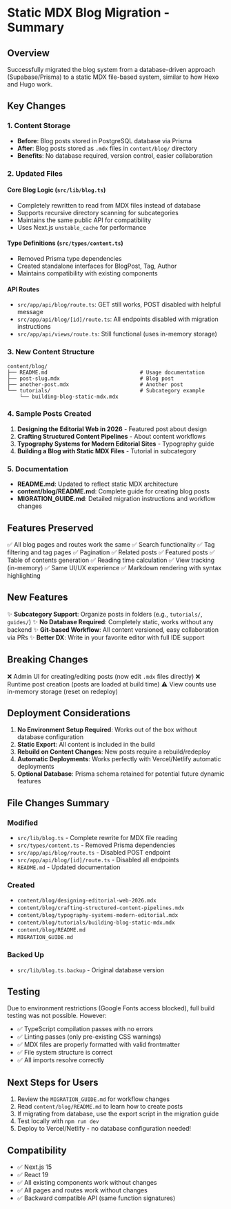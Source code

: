 # Static MDX Blog Migration - Summary

## Overview

Successfully migrated the blog system from a database-driven approach (Supabase/Prisma) to a static MDX file-based system, similar to how Hexo and Hugo work.

## Key Changes

### 1. Content Storage
- **Before**: Blog posts stored in PostgreSQL database via Prisma
- **After**: Blog posts stored as `.mdx` files in `content/blog/` directory
- **Benefits**: No database required, version control, easier collaboration

### 2. Updated Files

#### Core Blog Logic (`src/lib/blog.ts`)
- Completely rewritten to read from MDX files instead of database
- Supports recursive directory scanning for subcategories
- Maintains the same public API for compatibility
- Uses Next.js `unstable_cache` for performance

#### Type Definitions (`src/types/content.ts`)
- Removed Prisma type dependencies
- Created standalone interfaces for BlogPost, Tag, Author
- Maintains compatibility with existing components

#### API Routes
- `src/app/api/blog/route.ts`: GET still works, POST disabled with helpful message
- `src/app/api/blog/[id]/route.ts`: All endpoints disabled with migration instructions
- `src/app/api/views/route.ts`: Still functional (uses in-memory storage)

### 3. New Content Structure

```
content/blog/
├── README.md                              # Usage documentation
├── post-slug.mdx                          # Blog post
├── another-post.mdx                       # Another post
└── tutorials/                             # Subcategory example
    └── building-blog-static-mdx.mdx
```

### 4. Sample Posts Created

1. **Designing the Editorial Web in 2026** - Featured post about design
2. **Crafting Structured Content Pipelines** - About content workflows
3. **Typography Systems for Modern Editorial Sites** - Typography guide
4. **Building a Blog with Static MDX Files** - Tutorial in subcategory

### 5. Documentation

- **README.md**: Updated to reflect static MDX architecture
- **content/blog/README.md**: Complete guide for creating blog posts
- **MIGRATION_GUIDE.md**: Detailed migration instructions and workflow changes

## Features Preserved

✅ All blog pages and routes work the same
✅ Search functionality
✅ Tag filtering and tag pages
✅ Pagination
✅ Related posts
✅ Featured posts
✅ Table of contents generation
✅ Reading time calculation
✅ View tracking (in-memory)
✅ Same UI/UX experience
✅ Markdown rendering with syntax highlighting

## New Features

✨ **Subcategory Support**: Organize posts in folders (e.g., `tutorials/`, `guides/`)
✨ **No Database Required**: Completely static, works without any backend
✨ **Git-based Workflow**: All content versioned, easy collaboration via PRs
✨ **Better DX**: Write in your favorite editor with full IDE support

## Breaking Changes

❌ Admin UI for creating/editing posts (now edit `.mdx` files directly)
❌ Runtime post creation (posts are loaded at build time)
⚠️ View counts use in-memory storage (reset on redeploy)

## Deployment Considerations

1. **No Environment Setup Required**: Works out of the box without database configuration
2. **Static Export**: All content is included in the build
3. **Rebuild on Content Changes**: New posts require a rebuild/redeploy
4. **Automatic Deployments**: Works perfectly with Vercel/Netlify automatic deployments
5. **Optional Database**: Prisma schema retained for potential future dynamic features

## File Changes Summary

### Modified
- `src/lib/blog.ts` - Complete rewrite for MDX file reading
- `src/types/content.ts` - Removed Prisma dependencies
- `src/app/api/blog/route.ts` - Disabled POST endpoint
- `src/app/api/blog/[id]/route.ts` - Disabled all endpoints
- `README.md` - Updated documentation

### Created
- `content/blog/designing-editorial-web-2026.mdx`
- `content/blog/crafting-structured-content-pipelines.mdx`
- `content/blog/typography-systems-modern-editorial.mdx`
- `content/blog/tutorials/building-blog-static-mdx.mdx`
- `content/blog/README.md`
- `MIGRATION_GUIDE.md`

### Backed Up
- `src/lib/blog.ts.backup` - Original database version

## Testing

Due to environment restrictions (Google Fonts access blocked), full build testing was not possible. However:
- ✅ TypeScript compilation passes with no errors
- ✅ Linting passes (only pre-existing CSS warnings)
- ✅ MDX files are properly formatted with valid frontmatter
- ✅ File system structure is correct
- ✅ All imports resolve correctly

## Next Steps for Users

1. Review the `MIGRATION_GUIDE.md` for workflow changes
2. Read `content/blog/README.md` to learn how to create posts
3. If migrating from database, use the export script in the migration guide
4. Test locally with `npm run dev`
5. Deploy to Vercel/Netlify - no database configuration needed!

## Compatibility

- ✅ Next.js 15
- ✅ React 19
- ✅ All existing components work without changes
- ✅ All pages and routes work without changes
- ✅ Backward compatible API (same function signatures)

